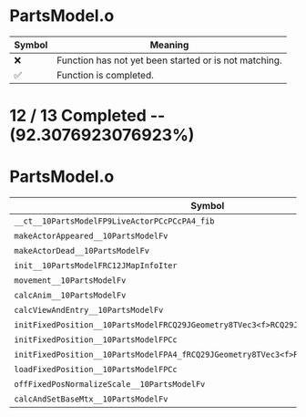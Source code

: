 # PartsModel.o
| Symbol | Meaning 
| ------------- | ------------- 
| :x: | Function has not yet been started or is not matching. 
| :white_check_mark: | Function is completed. 


# 12 / 13 Completed -- (92.3076923076923%)
# PartsModel.o
| Symbol | Decompiled? |
| ------------- | ------------- |
| `__ct__10PartsModelFP9LiveActorPCcPCcPA4_fib` | :white_check_mark: |
| `makeActorAppeared__10PartsModelFv` | :white_check_mark: |
| `makeActorDead__10PartsModelFv` | :white_check_mark: |
| `init__10PartsModelFRC12JMapInfoIter` | :white_check_mark: |
| `movement__10PartsModelFv` | :white_check_mark: |
| `calcAnim__10PartsModelFv` | :x: |
| `calcViewAndEntry__10PartsModelFv` | :white_check_mark: |
| `initFixedPosition__10PartsModelFRCQ29JGeometry8TVec3<f>RCQ29JGeometry8TVec3<f>PCc` | :white_check_mark: |
| `initFixedPosition__10PartsModelFPCc` | :white_check_mark: |
| `initFixedPosition__10PartsModelFPA4_fRCQ29JGeometry8TVec3<f>RCQ29JGeometry8TVec3<f>` | :white_check_mark: |
| `loadFixedPosition__10PartsModelFPCc` | :white_check_mark: |
| `offFixedPosNormalizeScale__10PartsModelFv` | :white_check_mark: |
| `calcAndSetBaseMtx__10PartsModelFv` | :white_check_mark: |
